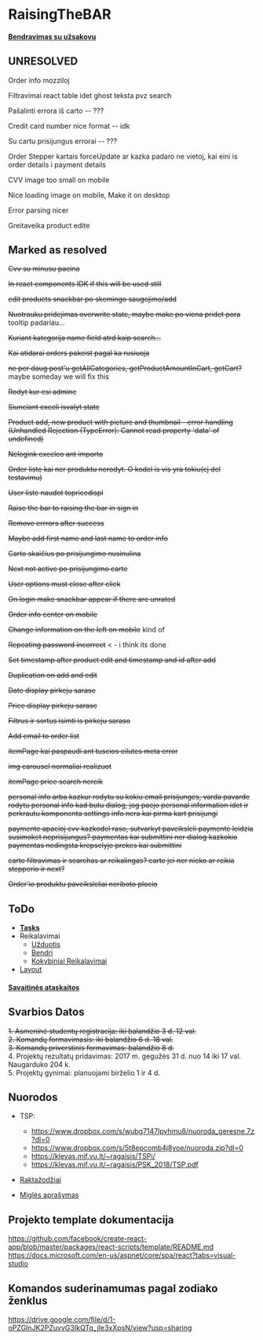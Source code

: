 # RaisingTheBAR

#### [Bendravimas su užsakovu](/INFO/BendravimasSuUzsakovu.md)

## UNRESOLVED

Order info mozziloj

Filtravimai react table idet ghost teksta pvz search

Pašalinti errora iš carto -- ???

Credit card number nice format -- idk

Su cartu prisijungus errorai -- ???

Order Stepper kartais forceUpdate ar kazka padaro ne vietoj, kai eini is order details i payment details

CVV image too small on mobile

Nice loading image on mobile, Make it on desktop

Error parsing nicer

Greitaveika product edite

## Marked as resolved

~~Cvv su minusu paeina~~

~~In react components IDK if this will be used still~~

~~edit products snackbar po skemingo saugojimo/add~~

~~Nuotrauku pridejimas overwrite state, maybe make po viena pridet pora~~ tooltip padariau...

~~Kuriant kategorija name field atrd kaip search...~~

~~Kai atidarai orders pakeist pagal ka rusiuoja~~

~~ne per daug post'u getAllCategories, getProductAmountInCart, getCart?~~ maybe someday we will fix this

~~Rodyt kur esi admine~~

~~Siunciant exceli isvalyt state~~

~~Product add, new product with picture and thumbnail - error handling (Unhandled Rejection (TypeError): Cannot read property 'data' of undefined)~~

~~Nelogink execleo ant importo~~

~~Order liste kai ner produktu nerodyt. O kodel is vis yra tokiu(cj del testavimu)~~

~~User liste naudot topricedispl~~

~~Raise the bar to raising the bar in sign in~~

~~Remove errrors after success~~

~~Maybe add first name and last name to order info~~

~~Carto skaičius po prisijungimo nusinulina~~

~~Next not active po prisijungimo carte~~

~~User options must close after click~~

~~On login make snackbar appear if there are unrated~~

~~Order info center on mobile~~

~~Change information on the left on mobile~~ kind of

~~Repeating password incorrect~~ < - i think its done

~~Set timestamp after product edit and timestamp and id after add~~

~~Duplication on add and edit~~

~~Date display pirkeju sarase~~

~~Price display pirkeju sarase~~

~~Filtrus ir sortus isimti is pirkeju saraso~~

~~Add email to order list~~

~~itemPage kai paspaudi ant tuscios eilutes meta error~~

~~img carousel normaliai realizuot~~

~~itemPage price search nereik~~

~~personal info arba kazkur rodytu su kokiu email prisijunges, varda pavarde rodytu
personal info kad butu dialog, jog paejo personal information idet ir perkrautu komponenta
settings info nera kai pirma kart prisijungi~~

~~paymente apacioj cvv kazkodel raso, sutvarkyt paveiksleli
paymente leidzia susimoket neprisijungus?
paymentas kai submittini ner dialog kazkokio
paymentas nedingsta krepselyje prekes kai submittini~~

~~carte filtravimas ir searchas ar reikalingas?
carte jei ner nieko ar reikia stepperio ir next?~~

~~Order'io produktu paveiksleliai neriboto plocio~~

## ToDo
 * [**Tasks**](https://trello.com/b/rwyLDWmq/untitled-board)
 * Reikalavimai
   * [Užduotis](/INFO/SGP_uzduotis_2018.pdf)
   * [Bendri](/INFO/BendriReikalavimai.md)
   * [Kokybiniai Reikalavimai](/INFO/KokybiniaiReikalavimai.md)
 * [Layout](/INFO/Layout.md)
#### [Savaitinės ataskaitos](https://docs.google.com/document/d/12LpsnhNwRQDuoyFOg-Vdpbmngx9d1kDVNMfzU4WhBkI/edit?usp=sharing)

## Svarbios Datos

~~1. Asmeninė studentų registracija: iki balandžio 3 d. 12 val.~~  
~~2. Komandų formavimasis: iki balandžio 6 d. 18 val.~~  
~~3. Komandų priverstinis formavimas: balandžio 8 d.~~  
4. Projektų rezultatų pridavimas: 2017 m. gegužės 31 d. nuo 14 iki 17 val. Naugarduko 204 k.  
5. Projektų gynimai: planuojami birželio 1 ir 4 d.  

## Nuorodos

* TSP:
  * https://www.dropbox.com/s/wubg7147lpvhmu8/nuoroda_geresne.7z?dl=0
  * https://www.dropbox.com/s/5t8epcomb4j8yoe/nuoroda.zip?dl=0 
  * https://klevas.mif.vu.lt/~ragaisis/TSPi/
  * https://klevas.mif.vu.lt/~ragaisis/PSK_2018/TSP.pdf

* [Raktažodžiai](/INFO/Raktazodziai.md)

* [Miglės aprašymas](INFO/MiglesAprasymas.md)

## Projekto template dokumentacija
https://github.com/facebook/create-react-app/blob/master/packages/react-scripts/template/README.md    
https://docs.microsoft.com/en-us/aspnet/core/spa/react?tabs=visual-studio  


## Komandos suderinamumas pagal zodiako ženklus
https://drive.google.com/file/d/1-oPZGInJK2PZuvvG3IkQTq_jIe3xXpsN/view?usp=sharing
